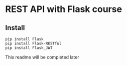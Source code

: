 # REST API with Flask course
## Install
``` 
pip install Flask
pip install Flask-RESTful
pip install Flask_JWT
```

This readme will be completed later



